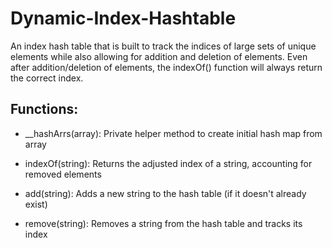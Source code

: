 # Dynamic-Index-Hashtable
An index hash table that is built to track the indices of large sets of unique elements while also allowing for addition and deletion of elements. Even after addition/deletion of elements, the indexOf() function will always return the correct index.


## Functions:

- __hashArrs(array): Private helper method to create initial hash map from array
  
- indexOf(string): Returns the adjusted index of a string, accounting for removed elements
  
- add(string): Adds a new string to the hash table (if it doesn't already exist)
  
- remove(string): Removes a string from the hash table and tracks its index
